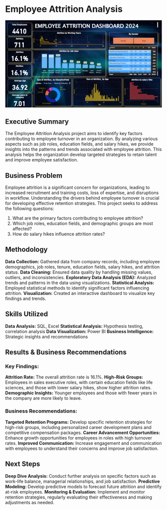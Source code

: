 # Employee Attrition Analysis

[![Watch the video](https://github.com/Sameera0103/Employee-Attrition-Analysis/blob/main/employee%20atttrition%20dashboard%20.png
)](https://github.com/Sameera0103/Employee-Attrition-Analysis/blob/main/employee%20attrition%20dashboard.mp4)
## Executive Summary
The Employee Attrition Analysis project aims to identify key factors contributing to employee turnover in an organization. By analyzing various aspects such as job roles, education fields, and salary hikes, we provide insights into the patterns and trends associated with employee attrition. This analysis helps the organization develop targeted strategies to retain talent and improve employee satisfaction.

## Business Problem
Employee attrition is a significant concern for organizations, leading to increased recruitment and training costs, loss of expertise, and disruptions in workflow. Understanding the drivers behind employee turnover is crucial for developing effective retention strategies. This project seeks to address the following questions:

1. What are the primary factors contributing to employee attrition?
2. Which job roles, education fields, and demographic groups are most affected?
3. How do salary hikes influence attrition rates?

## Methodology
**Data Collection:** Gathered data from company records, including employee demographics, job roles, tenure, education fields, salary hikes, and attrition status.
**Data Cleaning:** Ensured data quality by handling missing values, outliers, and inconsistencies.
**Exploratory Data Analysis (EDA):** Analyzed trends and patterns in the data using visualizations.
**Statistical Analysis:** Employed statistical methods to identify significant factors influencing attrition.
**Visualization:** Created an interactive dashboard to visualize key findings and trends.

## Skills Utilized
**Data Analysis:** SQL, Excel
**Statistical Analysis:** Hypothesis testing, correlation analysis
**Data Visualization:** Power BI
**Business Intelligence:** Strategic insights and recommendations

## Results & Business Recommendations
### Key Findings:

**Attrition Rate:** The overall attrition rate is 16.1%.
**High-Risk Groups:** Employees in sales executive roles, with certain education fields like life sciences, and those with lower salary hikes, show higher attrition rates.
**Demographic Insights:** Younger employees and those with fewer years in the company are more likely to leave.

### Business Recommendations:

**Targeted Retention Programs:** Develop specific retention strategies for high-risk groups, including personalized career development plans and competitive compensation packages.
**Career Advancement Opportunities:** Enhance growth opportunities for employees in roles with high turnover rates.
**Improved Communication:** Increase engagement and communication with employees to understand their concerns and improve job satisfaction.

## Next Steps
**Deep Dive Analysis:** Conduct further analysis on specific factors such as work-life balance, managerial relationships, and job satisfaction.
**Predictive Modeling:** Develop predictive models to forecast future attrition and identify at-risk employees.
**Monitoring & Evaluation:** Implement and monitor retention strategies, regularly evaluating their effectiveness and making adjustments as needed.
